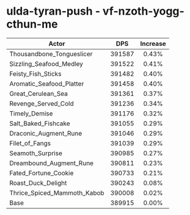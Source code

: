 # ulda-tyran-push - vf-nzoth-yogg-cthun-me
| Actor | DPS | Increase |
|---|:---:|:---:|
|Thousandbone_Tongueslicer|391587|0.43%|
|Sizzling_Seafood_Medley|391522|0.41%|
|Feisty_Fish_Sticks|391482|0.40%|
|Aromatic_Seafood_Platter|391458|0.40%|
|Great_Cerulean_Sea|391361|0.37%|
|Revenge_Served_Cold|391236|0.34%|
|Timely_Demise|391176|0.32%|
|Salt_Baked_Fishcake|391055|0.29%|
|Draconic_Augment_Rune|391046|0.29%|
|Filet_of_Fangs|391039|0.29%|
|Seamoth_Surprise|390985|0.27%|
|Dreambound_Augment_Rune|390811|0.23%|
|Fated_Fortune_Cookie|390733|0.21%|
|Roast_Duck_Delight|390243|0.08%|
|Thrice_Spiced_Mammoth_Kabob|390008|0.02%|
|Base|389915|0.00%|
